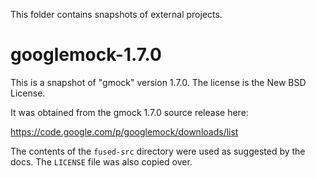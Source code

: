 This folder contains snapshots of external projects.

# googlemock-1.7.0

This is a snapshot of "gmock" version 1.7.0.
The license is the New BSD License.

It was obtained from the gmock 1.7.0 source release here:

https://code.google.com/p/googlemock/downloads/list

The contents of the `fused-src` directory were used as suggested by the docs.
The `LICENSE` file was also copied over.
